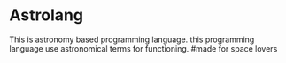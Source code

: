 # Astrolang
This is astronomy based programming language. this programming language use astronomical terms
for functioning. 
#made for space lovers
